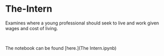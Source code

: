 # The-Intern
Examines where a young professional should seek to live and work given wages and cost of living.

<br/>

The notebook can be found [here.](The Intern.ipynb)
